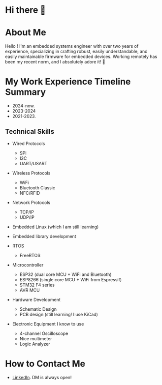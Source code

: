 # Hi there 👋

# About Me

Hello ! I'm an embedded systems engineer with over two years of experience, specializing in crafting robust, easily understandable, and easily maintainable firmware for embedded devices. Working remotely has been my recent norm, and I absolutely adore it! 🌟

# My Work Experience Timeline Summary

* 2024-now. 
* 2023-2024
* 2021-2023. 



## Technical Skills
* Wired Protocols
  * SPI
  * I2C
  * UART/USART

* Wireless Protocols
  * WiFi
  * Bluetooth Classic
  * NFC/RFID
  
* Network Protocols
  * TCP/IP
  * UDP/IP
  
* Embedded Linux (which I am still learning)
* Embedded library development

* RTOS
  * FreeRTOS
 
* Microcontroller
  * ESP32 (dual core MCU + WiFi and Bluetooth)
  * ESP8266 (single core MCU + WiFi from Espressif)
  * STM32 F4 series
  * AVR MCU
  
* Hardware Development
  * Schematic Design
  * PCB design (still learning! I use KiCad)
 
* Electronic Equipment I know to use
  * 4-channel Oscilloscope
  * Nice multimeter
  * Logic Analyzer



# How to Contact Me
* [LinkedIn](https://www.linkedin.com/in/prathameshbarik/). DM is always open!
